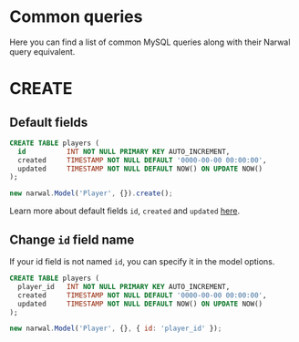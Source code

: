 Common queries
==============

Here you can find a list of common MySQL queries along with their Narwal query equivalent.

# CREATE

## Default fields

```sql
CREATE TABLE players (
  id          INT NOT NULL PRIMARY KEY AUTO_INCREMENT, 
  created     TIMESTAMP NOT NULL DEFAULT '0000-00-00 00:00:00', 
  updated     TIMESTAMP NOT NULL DEFAULT NOW() ON UPDATE NOW()
);
```

```js
new narwal.Model('Player', {}).create();
```

Learn more about default fields `id`, `created` and `updated` [here](structure-md).

## Change `id` field name

If your id field is not named `id`, you can specify it in the model options.

```sql
CREATE TABLE players (
  player_id   INT NOT NULL PRIMARY KEY AUTO_INCREMENT, 
  created     TIMESTAMP NOT NULL DEFAULT '0000-00-00 00:00:00', 
  updated     TIMESTAMP NOT NULL DEFAULT NOW() ON UPDATE NOW()
);
```

```js
new narwal.Model('Player', {}, { id: 'player_id' });
```
